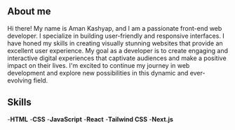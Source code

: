 ## About me

Hi there! My name is Aman Kashyap, and I am a passionate front-end web developer. I specialize in building user-friendly and responsive interfaces. I have honed my skills in creating visually stunning websites that provide an excellent user experience. My goal as a developer is to create engaging and interactive digital experiences that captivate audiences and make a positive impact on their lives. I'm excited to continue my journey in web development and explore new possibilities in this dynamic and ever-evolving field.

## Skills
-**HTML**
-**CSS**
-**JavaScript**
-**React**
-**Tailwind CSS**
-**Next.js**
